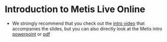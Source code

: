 # Introduction to Metis Live Online

* We strongly recommend that you check out the [intro video](https://youtu.be/asAxiMYubew) that accompanies the slides,
but you can also directly look at the Metis intro [powerpoint](Metis_Intro.pptx) or [pdf](Metis_Intro.pdf)


